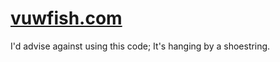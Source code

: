 # [vuwfish.com](http://vuwfish.com)

I'd advise against using this code; It's hanging by a shoestring. 
